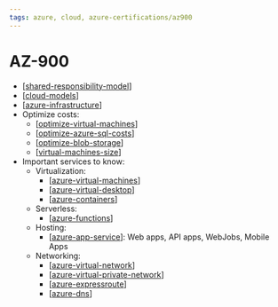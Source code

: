 ```yaml
---
tags: azure, cloud, azure-certifications/az900
---
```



# AZ-900

- [[shared-responsibility-model]]
- [[cloud-models]]
- [[azure-infrastructure]]
- Optimize costs:
  - [[optimize-virtual-machines]]
  - [[optimize-azure-sql-costs]]
  - [[optimize-blob-storage]]
  - [[virtual-machines-size]]
- Important services to know:
  - Virtualization:
    - [[azure-virtual-machines]]
    - [[azure-virtual-desktop]]
    - [[azure-containers]]
  - Serverless:
    - [[azure-functions]]
  - Hosting:
    - [[azure-app-service]]: Web apps, API apps, WebJobs, Mobile Apps
  - Networking:
    - [[azure-virtual-network]]
    - [[azure-virtual-private-network]]
    - [[azure-expressroute]]
    - [[azure-dns]]

[//begin]: # "Autogenerated link references for markdown compatibility"
[shared-responsibility-model]: ../azure/shared-responsibility-model.md "Shared Responsibility Model"
[cloud-models]: ../azure/cloud-models.md "Cloud Models"
[azure-infrastructure]: ../azure/azure-infrastructure.md "Azure infrastructure"
[optimize-virtual-machines]: ../azure/optimize-virtual-machines.md "Cost optimization on Virtual Machines"
[optimize-azure-sql-costs]: ../azure/optimize-azure-sql-costs.md "Optimize Azure SQL costs"
[optimize-blob-storage]: ../azure/optimize-blob-storage.md "Costs optimizations on Azure Blob Storage"
[virtual-machines-size]: ../azure/virtual-machines-size.md "Virtual Machines size"
[azure-virtual-machines]: ../azure/azure-virtual-machines.md "Azure Virtual Machines"
[azure-virtual-desktop]: ../azure/azure-virtual-desktop.md "Azure Virtual Desktop"
[azure-containers]: ../azure/azure-containers.md "Azure Containers"
[azure-functions]: ../azure/azure-functions.md "Azure Functions"
[azure-app-service]: ../azure/azure-app-service.md "Azure App Service"
[azure-virtual-network]: ../azure/azure-virtual-network.md "Azure Virtual Network"
[azure-virtual-private-network]: ../azure/azure-virtual-private-network.md "Azure Virtual Private Network"
[azure-expressroute]: ../azure/azure-expressroute.md "Azure ExpressRoute"
[azure-dns]: ../azure/azure-dns.md "Azure DNS"
[//end]: # "Autogenerated link references"
